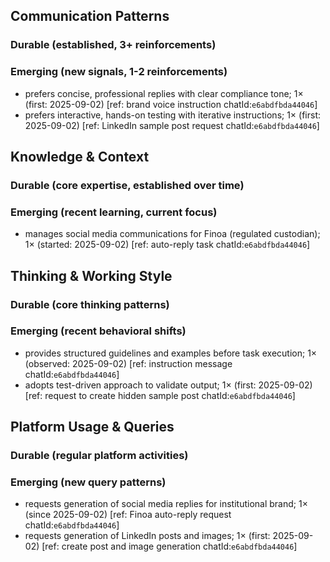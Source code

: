 ## Communication Patterns
### Durable (established, 3+ reinforcements)

### Emerging (new signals, 1-2 reinforcements)
- prefers concise, professional replies with clear compliance tone; 1× (first: 2025-09-02) [ref: brand voice instruction chatId:`e6abdfbda44046`]
- prefers interactive, hands-on testing with iterative instructions; 1× (first: 2025-09-02) [ref: LinkedIn sample post request chatId:`e6abdfbda44046`]

## Knowledge & Context
### Durable (core expertise, established over time)

### Emerging (recent learning, current focus)
- manages social media communications for Finoa (regulated custodian); 1× (started: 2025-09-02) [ref: auto-reply task chatId:`e6abdfbda44046`]

## Thinking & Working Style
### Durable (core thinking patterns)

### Emerging (recent behavioral shifts)
- provides structured guidelines and examples before task execution; 1× (observed: 2025-09-02) [ref: instruction message chatId:`e6abdfbda44046`]
- adopts test-driven approach to validate output; 1× (first: 2025-09-02) [ref: request to create hidden sample post chatId:`e6abdfbda44046`]

## Platform Usage & Queries
### Durable (regular platform activities)

### Emerging (new query patterns)
- requests generation of social media replies for institutional brand; 1× (since 2025-09-02) [ref: Finoa auto-reply request chatId:`e6abdfbda44046`]
- requests generation of LinkedIn posts and images; 1× (first: 2025-09-02) [ref: create post and image generation chatId:`e6abdfbda44046`]